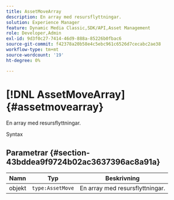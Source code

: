 ```yaml
---
title: AssetMoveArray
description: En array med resursflyttningar.
solution: Experience Manager
feature: Dynamic Media Classic,SDK/API,Asset Management
role: Developer,Admin
exl-id: 9d3f0c27-7414-46d9-888a-85226b0fbac6
source-git-commit: f42378a20b58e4c5ebc961c6526d7cecabc2ae38
workflow-type: tm+mt
source-wordcount: '19'
ht-degree: 0%

---
```


# [!DNL AssetMoveArray]{#assetmovearray}

En array med resursflyttningar.

Syntax

## Parametrar {#section-43bddea9f9724b02ac3637396ac8a91a}

| Namn | Typ | Beskrivning |
|---|---|---|
| objekt | `type:AssetMove` | En array med resursflyttningar. |
